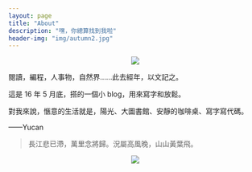```yaml
---
layout: page
title: "About"
description: "嘿，你總算找到我啦"
header-img: "img/autumn2.jpg"
---
```


<center>
    <p><img src="http://o7v1v0rr4.bkt.clouddn.com/IMG_0754.png"></p>
</center>

閱讀，編程，人事物，自然界......此去經年，以文記之。

這是 16 年 5 月底，搭的一個小 blog，用來寫字和放鬆。  

對我來說，愜意的生活就是，陽光、大圖書館、安靜的咖啡桌、寫字寫代碼。

——Yucan


> 長江悲已滯，萬里念將歸。況屬高風晚，山山黃葉飛。


<center>
    <p><img src="http://dreamofbook.qiniudn.com/hacker.png" align="center"></p>
</center>
